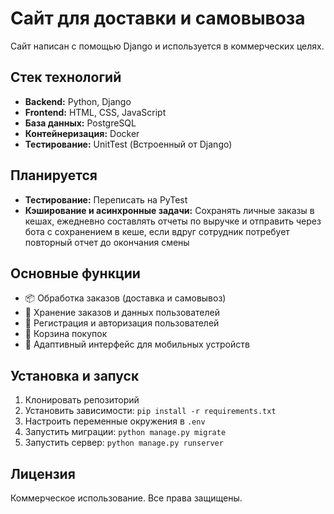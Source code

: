 <h1>Сайт для доставки и самовывоза</h1>

<p>Сайт написан с помощью Django и используется в коммерческих целях.</p>

<h2>Стек технологий</h2>
<ul>
    <li><strong>Backend:</strong> Python, Django</li>
    <li><strong>Frontend:</strong> HTML, CSS, JavaScript</li>
    <li><strong>База данных:</strong> PostgreSQL</li>
    <li><strong>Контейнеризация:</strong> Docker</li>
    <li><strong>Тестирование:</strong> UnitTest (Встроенный от Django)</li>
</ul>

<h2>Планируется</h2>
<ul>
    <li><strong>Тестирование:</strong> Переписать на PyTest</li>
    <li><strong>Кэширование и асинхронные задачи:</strong> Сохранять личные заказы в кешах, ежедневно составлять отчеты по выручке и отправить через бота с сохранением в кеше, если вдруг сотрудник потребует повторный отчет до окончания смены</li>
</ul>

<h2>Основные функции</h2>
<ul>
    <li>📦 Обработка заказов (доставка и самовывоз)</li>
    <li>💾 Хранение заказов и данных пользователей</li>
    <li>🔐 Регистрация и авторизация пользователей</li>
    <li>🛒 Корзина покупок</li>
    <li>📱 Адаптивный интерфейс для мобильных устройств</li>
</ul>

<h2>Установка и запуск</h2>
<ol>
    <li>Клонировать репозиторий</li>
    <li>Установить зависимости: <code>pip install -r requirements.txt</code></li>
    <li>Настроить переменные окружения в <code>.env</code></li>
    <li>Запустить миграции: <code>python manage.py migrate</code></li>
    <li>Запустить сервер: <code>python manage.py runserver</code></li>
</ol>

<h2>Лицензия</h2>
<p>Коммерческое использование. Все права защищены.</p>
